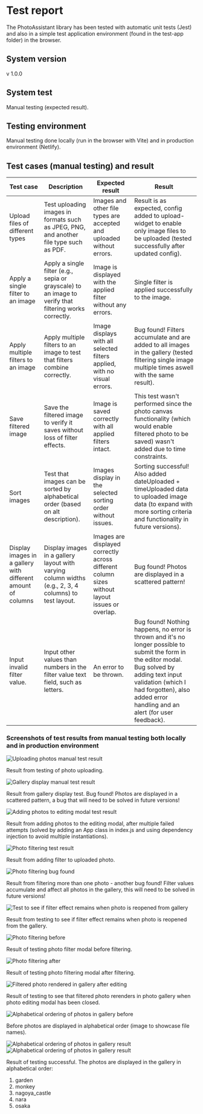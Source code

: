 # Test report

The PhotoAssistant library has been tested with automatic unit tests (Jest) and also in a simple test application environment (found in the test-app folder) in the browser.

## System version

v 1.0.0

## System test

Manual testing (expected result).

## Testing environment

Manual testing done locally (run in the browser with Vite) and in production environment (Netlify).

## Test cases (manual testing) and result

| Test case                                      | Description                                                                                       | Expected result                                                                                      | Result |
|-----------------------------------------------|---------------------------------------------------------------------------------------------------|------------------------------------------------------------------------------------------------------|--------|
| Upload files of different types               | Test uploading images in formats such as JPEG, PNG, and another file type such as PDF.               | Images and other file types are accepted and uploaded without errors.                               |  Result is as expected, config added to upload-widget to enable only image files to be uploaded (tested successfully after updated config).       |
| Apply a single filter to an image             | Apply a single filter (e.g., sepia or grayscale) to an image to verify that filtering works correctly. | Image is displayed with the applied filter without any errors.                      |    Single filter is applied successfully to the image.    |
| Apply multiple filters to an image            | Apply multiple filters to an image to test that filters combine correctly.                        | Image displays with all selected filters applied, with no visual errors.             |   Bug found! Filters accumulate and are added to all images in the gallery (tested filtering single image multiple times aswell with the same result).    |
| Save filtered image                           | Save the filtered image to verify it saves without loss of filter effects.                        | Image is saved correctly with all applied filters intact.                                            |    This test wasn't performed since the photo canvas functionality (which would enable filtered photo to be saved) wasn't added due to time constraints.    |
| Sort images                                   | Test that images can be sorted by alphabetical order (based on alt description).        | Images display in the selected sorting order without issues.                                        |   Sorting successful! Also added dateUploaded + timeUploaded data to uploaded image data (to expand with more sorting criteria and functionality in future versions).     |
| Display images in a gallery with different amount of columns | Display images in a gallery layout with varying column widths (e.g., 2, 3, 4 columns) to test layout. | Images are displayed correctly across different column sizes without layout issues or overlap.      |   Bug found! Photos are displayed in a scattered pattern!      |
| Input invalid filter value. | Input other values than numbers in the filter value text field, such as letters. | An error to be thrown.  |   Bug found! Nothing happens, no error is thrown and it's no longer possible to submit the form in the editor modal. Bug solved by adding text input validation (which I had forgotten), also added error handling and an alert (for user feedback). |

### Screenshots of test results from manual testing both locally and in production environment

![Uploading photos manual test result](./imageExamples/Uploading%20photos%20test.png)

Result from testing of photo uploading.

![Gallery display manual test result](./imageExamples/Gallery%20display%20test.png)

Result from gallery display test. Bug found! Photos are displayed in a scattered pattern, a bug that will need to be solved in future versions!

![Adding photos to editing modal test result](./imageExamples/AddingPhotoToEditorTest.png)

Result from adding photos to the editing modal, after multiple failed attempts (solved by adding an App class in index.js and using dependency injection to avoid multiple instantiations).

![Photo filtering test result](./imageExamples/FilterTest.png)

Result from adding filter to uploaded photo.

![Photo filtering bug found](./imageExamples/Filter%20added%20to%20add%20uploaded%20photos%20test.png)

Result from filtering more than one photo - another bug found! Filter values accumulate and affect all photos in the gallery, this will need to be solved in future versions!

![Test to see if filter effect remains when photo is reopened from gallery](./imageExamples/Filter%20effect%20remaining%20when%20reopening%20editor%20modal%20test.png)

Result from testing to see if filter effect remains when photo is reopened from the gallery.

![Photo filtering before](./imageExamples/Before%20filtering.png)

Result of testing photo filter modal before filtering.

![Photo filtering after](./imageExamples/After%20applied%20filter.png)

Result of testing photo filtering modal after filtering.

![Filtered photo rendered in gallery after editing](./imageExamples/Filtered%20photo%20reappears%20in%20gallery%20after%20editing%20modal%20has%20closed.png)

Result of testing to see that filtered photo rerenders in photo gallery when photo editing modal has been closed.

![Alphabetical ordering of photos in gallery before](./imageExamples/Alphabet%20ordering%20of%20photos%20test.png)

Before photos are displayed in alphabetical order (image to showcase file names).

![Alphabetical ordering of photos in gallery result](./imageExamples/alphabet%20order%20result1.png)
![Alphabetical ordering of photos in gallery result](./imageExamples/alphabet%20order%20result2.png)

Result of testing successful. The photos are displayed in the gallery in alphabetical order:

1. garden
2. monkey
3. nagoya_castle
4. nara
5. osaka
